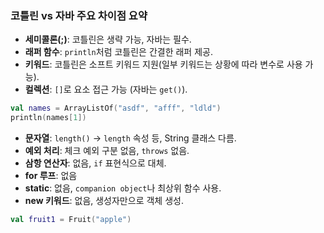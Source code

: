 ### 코틀린 vs 자바 주요 차이점 요약

* **세미콜론(;)**: 코틀린은 생략 가능, 자바는 필수.
* **래퍼 함수**: `println`처럼 코틀린은 간결한 래퍼 제공.
* **키워드**: 코틀린은 소프트 키워드 지원(일부 키워드는 상황에 따라 변수로 사용 가능).
* **컬렉션**: `[]`로 요소 접근 가능 (자바는 `get()`).
```kotlin
val names = ArrayListOf("asdf", "afff", "ldld")
println(names[1])
```
* **문자열**: `length()` → `length` 속성 등, String 클래스 다름.
* **예외 처리**: 체크 예외 구분 없음, `throws` 없음.
* **삼항 연산자**: 없음, `if` 표현식으로 대체.
* **for 루프**: 없음 
* **static**: 없음, `companion object`나 최상위 함수 사용.
* **new 키워드**: 없음, 생성자만으로 객체 생성.
```kotlin
val fruit1 = Fruit("apple") 
```
